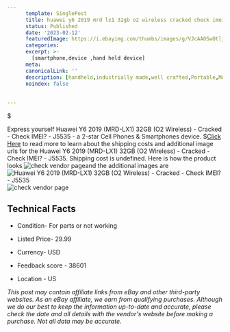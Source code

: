 ```yaml
---
      template: SinglePost
      title: huawei y6 2019 mrd lx1 32gb o2 wireless cracked check imei j5535
      status: Published
      date: '2023-02-12'
      featuredImage: https://i.ebayimg.com/thumbs/images/g/VJcAAOSwOtljTupf/s-l225.jpg
      categories: 
      excerpt: >-
        [smartphone,device ,hand held device]
      meta:
      canonicalLink: ''
      description: [handheld,industrially made,well crafted,Portable,Mobile,Compact,Convenient,Lightweight,Maneuverable,Man-portable,Miniature,Carriable,Hand-held,Light,Holdable,Transportable,Mobile device,Pocket-sized,On-the-go,Wireless,Cordless,Compact size,Convenient size, smartphone,device ,hand held device]
      noindex: false
      
        
---
```

$

Express yourself Huawei Y6 2019 (MRD-LX1) 32GB (O2 Wireless) - Cracked - Check IMEI? - J5535 - a 2-star Cell Phones & Smartphones device.
$[Click Here](https://www.ebay.com/itm/134287129625?hash=item1f4422fc19%3Ag%3AVJcAAOSwOtljTupf&mkevt=1&mkcid=1&mkrid=711-53200-19255-0&campid=%253CePNCampaignId%253E&customid=%253CreferenceId%253E&toolid=10049) to read more to learn about the shipping costs and additional image urls for the Huawei Y6 2019 (MRD-LX1) 32GB (O2 Wireless) - Cracked - Check IMEI? - J5535. Shipping cost is undefined. Here is how the product looks ![check vendor page](https://i.ebayimg.com/thumbs/images/g/VJcAAOSwOtljTupf/s-l225.jpg)and the additional images are![Huawei Y6 2019 (MRD-LX1) 32GB (O2 Wireless) - Cracked - Check IMEI? - J5535](https://i.ebayimg.com/images/g/VJcAAOSwOtljTupf/s-l1600.jpg)![check vendor page](https://origin-galleryplus.ebayimg.com/ws/web/134287129625_2_0_1/225x225.jpg,https://origin-galleryplus.ebayimg.com/ws/web/134287129625_3_0_1/225x225.jpg,https://origin-galleryplus.ebayimg.com/ws/web/134287129625_4_0_1/225x225.jpg,https://origin-galleryplus.ebayimg.com/ws/web/134287129625_5_0_1/225x225.jpg,https://origin-galleryplus.ebayimg.com/ws/web/134287129625_6_0_1/225x225.jpg,https://origin-galleryplus.ebayimg.com/ws/web/134287129625_7_0_1/225x225.jpg)



 ## Technical Facts 



     
      

 - Condition- For parts or not working 


      

 - Listed Price- 29.99 


      

 - Currency- USD 


      

 - Feedback score - 38601 


      

 - Location - US 


      
      

 *_This post may contain affiliate links from eBay and other third-party websites. As an eBay affiliate, we earn from qualifying purchases. Although we do our best to keep the information up-to-date and accurate, please check the date and all details with the vendor's website before making a purchase. Not all data may be accurate._*






